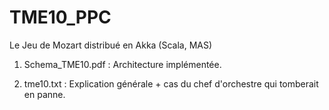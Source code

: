 # TME10_PPC
Le Jeu de Mozart distribué en Akka (Scala, MAS)

1) Schema_TME10.pdf : Architecture implémentée.

2) tme10.txt : Explication générale + cas du chef d'orchestre qui tomberait en panne.
